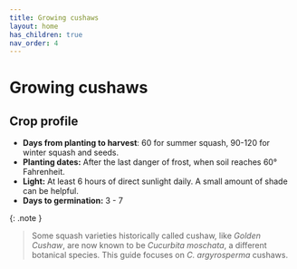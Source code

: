 ```yaml
---
title: Growing cushaws
layout: home
has_children: true
nav_order: 4
---
```

# Growing cushaws

## Crop profile

- **Days from planting to harvest**: 60 for summer squash, 90-120 for winter squash and seeds.
- **Planting dates:** After the last danger of frost, when soil reaches 60° Fahrenheit.
- **Light:** At least 6 hours of direct sunlight daily. A small amount of shade can be helpful.
- **Days to germination:** 3 - 7

{: .note }
> Some squash varieties historically called cushaw, like _Golden Cushaw_, are now known to be _Cucurbita moschata_, a different botanical species. This guide focuses on _C. argyrosperma_ cushaws.
